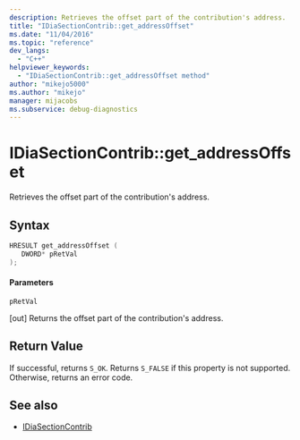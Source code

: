 ```yaml
---
description: Retrieves the offset part of the contribution's address.
title: "IDiaSectionContrib::get_addressOffset"
ms.date: "11/04/2016"
ms.topic: "reference"
dev_langs:
  - "C++"
helpviewer_keywords:
  - "IDiaSectionContrib::get_addressOffset method"
author: "mikejo5000"
ms.author: "mikejo"
manager: mijacobs
ms.subservice: debug-diagnostics
---
```


# IDiaSectionContrib::get_addressOffset

Retrieves the offset part of the contribution's address.

## Syntax

```C++
HRESULT get_addressOffset ( 
   DWORD* pRetVal
);
```

#### Parameters
 `pRetVal`

[out] Returns the offset part of the contribution's address.

## Return Value
 If successful, returns `S_OK`. Returns `S_FALSE` if this property is not supported. Otherwise, returns an error code.

## See also
- [IDiaSectionContrib](../../debugger/debug-interface-access/idiasectioncontrib.md)
